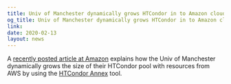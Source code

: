 ```yaml
---
title: Univ of Manchester dynamically grows HTCondor in to Amazon cloud
og_title: Univ of Manchester dynamically grows HTCondor in to Amazon cloud
link: 
date: 2020-02-13
layout: news
---
```


A <a href="https://aws.amazon.com/blogs/publicsector/researchers-university-of-manchester-explore-magnetic-properties-cloud/">recently posted article at Amazon</a> explains how the Univ of Manchester dynamically grows the size of their HTCondor pool with resources from AWS by using the <a href="https://htcondor.readthedocs.io/en/stable/cloud-computing/index.html">HTCondor Annex</a> tool. 
